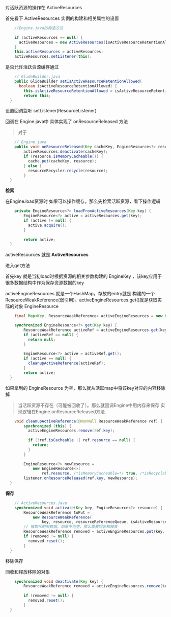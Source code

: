 
对活跃资源的操作在 ActiveResources

首先看下  ActiveResources 实例的构建和相关属性的设置
```java
    //Engine.java的构造方法
    
    if (activeResources == null) {
      activeResources = new ActiveResources(isActiveResourceRetentionAllowed);
    }
    this.activeResources = activeResources;
    activeResources.setListener(this);
```

是否允许活跃资源缓存通过

```java
    // GlideBuilder.java
    public GlideBuilder setIsActiveResourceRetentionAllowed(
      boolean isActiveResourceRetentionAllowed) {
        this.isActiveResourceRetentionAllowed = isActiveResourceRetentionAllowed;
        return this;
  }
```
设置回调监听 setListener(ResourceListener)

回调在 Engine.java中 具体实现了 onResourceReleased 方法
> 对于
```java
    // Engine.java
    public void onResourceReleased(Key cacheKey, EngineResource<?> resource) {
        activeResources.deactivate(cacheKey);
        if (resource.isMemoryCacheable()) {
          cache.put(cacheKey, resource);
        } else {
          resourceRecycler.recycle(resource);
        }
  }
```

**检索**

在Engine.load资源时  如果可以操作缓存，那么先检索活跃资源，看下操作逻辑

```java
    private EngineResource<?> loadFromActiveResources(Key key) {
        EngineResource<?> active = activeResources.get(key);
        if (active != null) {
          active.acquire();
        }
    
        return active;
  }
```

activeResources 就是 **ActiveResources**

进入get方法

首先key 就是当初load时根据资源的相关参数构建的 EngineKey ，该key应用于
很多数据结构中作为保存资源数据的key

activeEngineResources 就是一个HashMap，存放的entry就是 构建的一个
ResourceWeakReference(弱引用)。activeEngineResources.get()就是获取实际的对象
EngineResource

```java
    final Map<Key, ResourceWeakReference> activeEngineResources = new HashMap<>();
```

```java
    synchronized EngineResource<?> get(Key key) {
        ResourceWeakReference activeRef = activeEngineResources.get(key);
        if (activeRef == null) {
          return null;
        }
    
        EngineResource<?> active = activeRef.get();
        if (active == null) {
          cleanupActiveReference(activeRef);
        }
        return active;
  }
```
如果拿到的 EngineResource 为空，那么就从活跃map中将该key对应的内容移除掉
> 当活跃资源不存在（可能被回收了）。那么就回调Engine中用内存来保存
> 实现逻辑在Engine.onResourceReleased方法

```java
    void cleanupActiveReference(@NonNull ResourceWeakReference ref) {
        synchronized (this) {
          activeEngineResources.remove(ref.key);
    
          if (!ref.isCacheable || ref.resource == null) {
            return;
          }
        }
    
        EngineResource<?> newResource =
            new EngineResource<>(
                ref.resource, /*isMemoryCacheable=*/ true, /*isRecyclable=*/ false, ref.key, listener);
        listener.onResourceReleased(ref.key, newResource);
  }
```

**保存**
```java
    // ActiveResources.java
    synchronized void activate(Key key, EngineResource<?> resource) {
        ResourceWeakReference toPut =
            new ResourceWeakReference(
                key, resource, resourceReferenceQueue, isActiveResourceRetentionAllowed);
        // 被取代的旧数据，如果不为空，那么需要回收和释放
        ResourceWeakReference removed = activeEngineResources.put(key, toPut);
        if (removed != null) {
          removed.reset();
        }
  }
```

移除保存

回收和释放移除的对象
```java
    synchronized void deactivate(Key key) {
        ResourceWeakReference removed = activeEngineResources.remove(key);
        
        if (removed != null) {
          removed.reset();
        }
  }
```